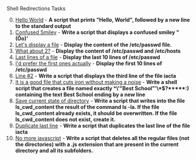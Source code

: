 Shell Redirections Tasks


0. [Hello World](0-hello_world) -  __A script that prints "Hello, World", followed by a new line to the standard output__
1. [Confused Smiley](1-confused_smiley) - __Write a script that displays a confused smiley "(Ôo)'__
2. [Let's display a file](2-hellofile) - __Display the content of the /etc/passwd file.__
3. [What about 2?](3-twofiles) - __Display the content of /etc/passwd and /etc/hosts__
4. [Last lines of a file](4-lastlines) - __Display the last 10 lines of /etc/passwd__
5. [I'd prefer the first ones actually](5-firstlines) - __Display the first 10 lines of /etc/passwd__
6. [Line #2](6-third_line) - __Write a script that displays the third line of the file iacta__
7. [It is a good file that cuts iron without making a noise](7-file) - __Write a shell script that creates a file named exactly \*\\'"Best School"\'\\*$\?\*\*\*\*\*:) containing the text Best School ending by a new line__
8. [Save current state of directory](8-cwd_state) - __Write a script that writes into the file ls_cwd_content the result of the command ls -la. If the file ls_cwd_content already exists, it should be overwritten. If the file ls_cwd_content does not exist, create it.__
9. [Duplicate last line](9-duplicate_last_line) - __Write a script that duplicates the last line of the file iacta__
10. [No more javascript](10-no_more_js) - __Write a script that deletes all the regular files (not the directories) with a .js extension that are present in the current directory and all its subfolders.__

